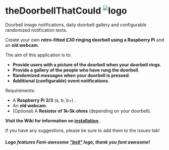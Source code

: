 # theDoorbellThatCould   ![logo](https://i.imgur.com/aGICZEF.png)
 

  Doorbell image notifications, daily doorbell gallery and configurable randomized notification texts.

Create your own **retro-fitted £30 ringing doorbell using a Raspberry Pi** and an **old webcam**.

The aim of this application is to:
- **Provide users with a picture of the doorbell when your doorbell rings**.
- **Provide a gallery of the people who have rung the doorbell**.
- **Randomized messages when your doorbell is pressed**.
- **Additional (configurable) event notifications**.

Requirements:
- A **Raspberry Pi 2/3** (a, b, b+) .
- An **old webcam**.
- (Optional) A **Resistor of 1k-5k ohms** (depending on your doorbell).

**Visit the Wiki for information on [installation](https://github.com/couldbejake/theDoorbellThatCould/wiki/).**

If you have any suggestions, please be sure to add them to the issues tab!

 ##### Logo features Font-awesome ["bell"](https://github.com/couldbejake/theDoorbellThatCould/wiki/) logo, thank you font awesome!

